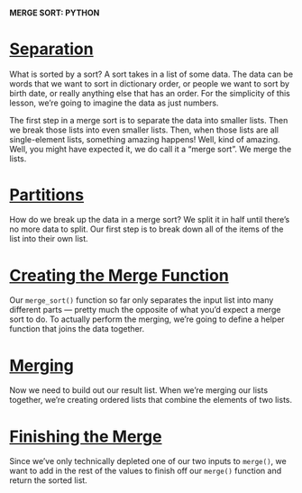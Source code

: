 #### MERGE SORT: PYTHON

# [Separation](https://www.codecademy.com/courses/sorting-algorithms/lessons/merge-sort-python/exercises/separation)

What is sorted by a sort? 
A sort takes in a list of some data. 
The data can be words that we want to sort in dictionary order, or people we want to sort by birth date, or really anything else that has an order. 
For the simplicity of this lesson, we’re going to imagine the data as just numbers.

The first step in a merge sort is to separate the data into smaller lists. 
Then we break those lists into even smaller lists. 
Then, when those lists are all single-element lists, something amazing happens! 
Well, kind of amazing. 
Well, you might have expected it, we do call it a “merge sort”. 
We merge the lists.

# [Partitions](https://www.codecademy.com/courses/sorting-algorithms/lessons/merge-sort-python/exercises/partition)

How do we break up the data in a merge sort? 
We split it in half until there’s no more data to split. 
Our first step is to break down all of the items of the list into their own list.

# [Creating the Merge Function](https://www.codecademy.com/courses/sorting-algorithms/lessons/merge-sort-python/exercises/creating-the-merge-function)

Our `merge_sort()` function so far only separates the input list into many different parts — pretty much the opposite of what you’d expect a merge sort to do. 
To actually perform the merging, we’re going to define a helper function that joins the data together.

# [Merging](https://www.codecademy.com/courses/sorting-algorithms/lessons/merge-sort-python/exercises/performing-the-merge)

Now we need to build out our result list. 
When we’re merging our lists together, we’re creating ordered lists that combine the elements of two lists.

# [Finishing the Merge](https://www.codecademy.com/courses/sorting-algorithms/lessons/merge-sort-python/exercises/finishing-the-merge)

Since we’ve only technically depleted one of our two inputs to `merge()`, 
we want to add in the rest of the values to finish off our `merge()` function and return the sorted list.










